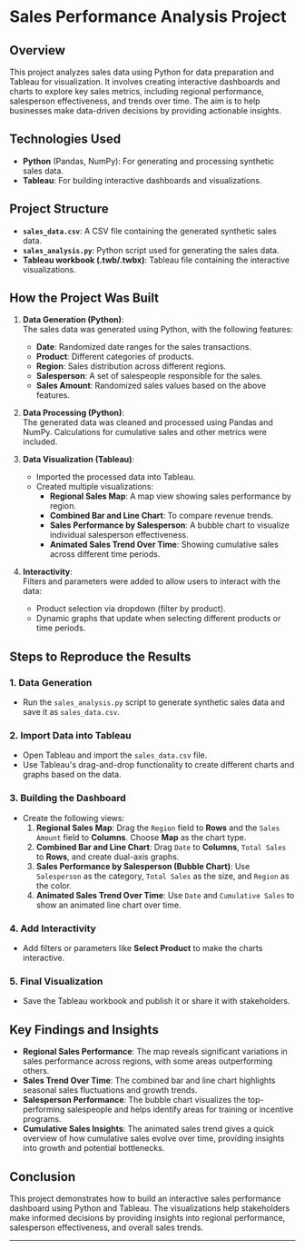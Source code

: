 # Sales Performance Analysis Project

## Overview
This project analyzes sales data using Python for data preparation and Tableau for visualization. It involves creating interactive dashboards and charts to explore key sales metrics, including regional performance, salesperson effectiveness, and trends over time. The aim is to help businesses make data-driven decisions by providing actionable insights.

## Technologies Used
- **Python** (Pandas, NumPy): For generating and processing synthetic sales data.
- **Tableau**: For building interactive dashboards and visualizations.

## Project Structure
- **`sales_data.csv`**: A CSV file containing the generated synthetic sales data.
- **`sales_analysis.py`**: Python script used for generating the sales data.
- **Tableau workbook (.twb/.twbx)**: Tableau file containing the interactive visualizations.

## How the Project Was Built
1. **Data Generation (Python)**:  
   The sales data was generated using Python, with the following features:
   - **Date**: Randomized date ranges for the sales transactions.
   - **Product**: Different categories of products.
   - **Region**: Sales distribution across different regions.
   - **Salesperson**: A set of salespeople responsible for the sales.
   - **Sales Amount**: Randomized sales values based on the above features.
   
2. **Data Processing (Python)**:  
   The generated data was cleaned and processed using Pandas and NumPy. Calculations for cumulative sales and other metrics were included.

3. **Data Visualization (Tableau)**:  
   - Imported the processed data into Tableau.
   - Created multiple visualizations:
     - **Regional Sales Map**: A map view showing sales performance by region.
     - **Combined Bar and Line Chart**: To compare revenue trends.
     - **Sales Performance by Salesperson**: A bubble chart to visualize individual salesperson effectiveness.
     - **Animated Sales Trend Over Time**: Showing cumulative sales across different time periods.

4. **Interactivity**:  
   Filters and parameters were added to allow users to interact with the data:
   - Product selection via dropdown (filter by product).
   - Dynamic graphs that update when selecting different products or time periods.

## Steps to Reproduce the Results

### **1. Data Generation**
- Run the `sales_analysis.py` script to generate synthetic sales data and save it as `sales_data.csv`.

### **2. Import Data into Tableau**
- Open Tableau and import the `sales_data.csv` file.
- Use Tableau's drag-and-drop functionality to create different charts and graphs based on the data.

### **3. Building the Dashboard**
- Create the following views:
   1. **Regional Sales Map**: Drag the `Region` field to **Rows** and the `Sales Amount` field to **Columns**. Choose **Map** as the chart type.
   2. **Combined Bar and Line Chart**: Drag `Date` to **Columns**, `Total Sales` to **Rows**, and create dual-axis graphs.
   3. **Sales Performance by Salesperson (Bubble Chart)**: Use `Salesperson` as the category, `Total Sales` as the size, and `Region` as the color.
   4. **Animated Sales Trend Over Time**: Use `Date` and `Cumulative Sales` to show an animated line chart over time.

### **4. Add Interactivity**
- Add filters or parameters like **Select Product** to make the charts interactive.

### **5. Final Visualization**
- Save the Tableau workbook and publish it or share it with stakeholders.

## Key Findings and Insights

- **Regional Sales Performance**: The map reveals significant variations in sales performance across regions, with some areas outperforming others.
- **Sales Trend Over Time**: The combined bar and line chart highlights seasonal sales fluctuations and growth trends.
- **Salesperson Performance**: The bubble chart visualizes the top-performing salespeople and helps identify areas for training or incentive programs.
- **Cumulative Sales Insights**: The animated sales trend gives a quick overview of how cumulative sales evolve over time, providing insights into growth and potential bottlenecks.

## Conclusion
This project demonstrates how to build an interactive sales performance dashboard using Python and Tableau. The visualizations help stakeholders make informed decisions by providing insights into regional performance, salesperson effectiveness, and overall sales trends.

---